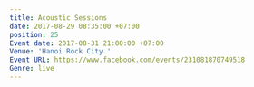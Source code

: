 ```yaml
---
title: Acoustic Sessions
date: 2017-08-29 08:35:00 +07:00
position: 25
Event date: 2017-08-31 21:00:00 +07:00
Venue: 'Hanoi Rock City '
Event URL: https://www.facebook.com/events/231081870749518
Genre: live
---
```


